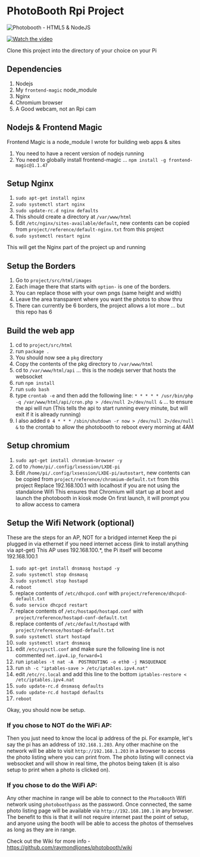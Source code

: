 # PhotoBooth Rpi Project

![Photobooth - HTML5 & NodeJS](https://photobooth.raymondlewisjones.com/images/card.jpg)

[![Watch the video](https://photobooth.raymondlewisjones.com/images/preview.jpg?r=123)](https://www.youtube.com/watch?v=kW3Qoou4UmI)

Clone this project into the directory of your choice on your Pi

## Dependencies
1. Nodejs
2. My `frontend-magic` node_module
3. Nginx
4. Chromium browser
5. A Good webcam, not an Rpi cam

## Nodejs & Frontend Magic
Frontend Magic is a node_module I wrote for building web apps & sites
1. You need to have a recent version of nodejs running
2. You need to globally install frontend-magic ... `npm install -g frontend-magic@1.1.47`

## Setup Nginx
1. `sudo apt-get install nginx`
2. `sudo systemctl start nginx`
3. `sudo update-rc.d nginx defaults`
4. This should create a directory at `/var/www/html`
5. Edit `/etc/nginx/sites-available/default`, new contents can be copied from `project/reference/default-nginx.txt` from this project
6. `sudo systemctl restart nginx`

This will get the Nginx part of the project up and running

## Setup the Borders
1. Go to `project/src/html/images`
2. Each image there that starts with `option-` is one of the borders.
3. You can replace those with your own pngs (same height and width)
4. Leave the area transparent where you want the photos to show thru
5. There can currently be 6 borders, the project allows a lot more ... but this repo has 6

## Build the web app
1. cd to `project/src/html`
2. run `package .`
3. You should now see a `pkg` directory
4. Copy the contents of the pkg directory to `/var/www/html`
5. cd to `/var/www/html/api` ... this is the nodejs server that hosts the websocket
6. run `npm install`
7. run `sudo bash`
8. type `crontab -e` and then add the following line:
`* * * * * /usr/bin/php -q /var/www/html/api/cron.php > /dev/null 2>/dev/null &` ... to ensure the api will run (This tells the api to start running every minute, but will exit if it is already running)
9. I also added `0 4 * * * /sbin/shutdown -r now > /dev/null 2>/dev/null &` to the crontab to allow the photobooth to reboot every morning at 4AM

## Setup chromium
1. `sudo apt-get install chromium-browser -y`
2. cd to `/home/pi/.config/lxsession/LXDE-pi`
3. Edit `/home/pi/.config/lxsession/LXDE-pi/autostart`, new contents can be copied from `project/reference/chromium-default.txt` from this project
Replace 192.168.100.1 with localhost if you are not using the standalone Wifi
This ensures that Chromium will start up at boot and launch the photobooth in kiosk mode
On first launch, it will prompt you to allow access to camera

## Setup the Wifi Network (optional)
These are the steps for an AP, NOT for a bridged internet
Keep the pi plugged in via ethernet if you need internet access (link to install anything via apt-get)
This AP uses 192.168.100.*, the Pi itself will become 192.168.100.1
1. `sudo apt-get install dnsmasq hostapd -y`
2. `sudo systemctl stop dnsmasq`
3. `sudo systemctl stop hostapd`
4. `reboot`
5. replace contents of `/etc/dhcpcd.conf` with `project/reference/dhcpcd-default.txt`
6. `sudo service dhcpcd restart`
7. replace contents of `/etc/hostapd/hostapd.conf` with `project/reference/hostapd-conf-default.txt`
8. replace contents of `/etc/default/hostapd` with `project/reference/hostapd-default.txt`
9. `sudo systemctl start hostapd`
10. `sudo systemctl start dnsmasq`
11. edit `/etc/sysctl.conf` and make sure the following line is not commented `net.ipv4.ip_forward=1`
12. run `iptables -t nat -A  POSTROUTING -o eth0 -j MASQUERADE`
13. run `sh -c "iptables-save > /etc/iptables.ipv4.nat"`
14. edit `/etc/rc.local` and add this line to the bottom `iptables-restore < /etc/iptables.ipv4.nat`
15. `sudo update-rc.d dnsmasq defaults`
16. `sudo update-rc.d hostapd defaults`
17. `reboot`

Okay, you should now be setup.
### If you chose to NOT do the WiFi AP:
Then you just need to know the local ip address of the pi.  For example, let's say the pi has an address of `192.168.1.203`.  Any other machine on the network will be able to visit `http://192.168.1.203` in a browser to access the photo listing where you can print from.  The photo listing will connect via websocket and will show in real time, the photos being taken (it is also setup to print when a photo is clicked on).

### If you chose to do the WiFi AP:
Any other machine in range will be able to connect to the `PhotoBooth` Wifi network using `photoboothpass` as the password.
Once connected, the same photo listing page will be available via `http://192.168.100.1` in any browser.  The benefit to this is that it will not require internet past the point of setup, and anyone using the booth will be able to access the photos of themselves as long as they are in range.

Check out the Wiki for more info - https://github.com/raymondljones/photobooth/wiki
